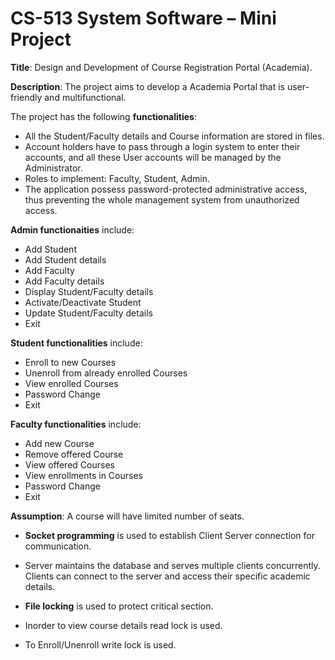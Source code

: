  # **CS-513 System Software – Mini Project**

**Title**: Design and Development of Course Registration Portal (Academia).

**Description**: The project aims to develop a Academia Portal that is user-friendly and multifunctional.

The project has the following **functionalities**:
- All the Student/Faculty details and Course information are stored in files.
- Account holders have to pass through a login system to enter their accounts, and all these User accounts will be managed by the Administrator.
- Roles to implement: Faculty, Student, Admin.
- The application possess password-protected administrative access, thus preventing the whole management system from unauthorized access.

**Admin functionaities** include:
- Add Student
- Add Student details
- Add Faculty
- Add Faculty details
- Display Student/Faculty details
- Activate/Deactivate Student
- Update Student/Faculty details
- Exit

**Student functionalities** include:
- Enroll to new Courses
- Unenroll from already enrolled Courses
- View enrolled Courses
- Password Change
- Exit

**Faculty functionalities** include:
- Add new Course
- Remove offered Course
- View offered Courses
- View enrollments in Courses
- Password Change
- Exit

**Assumption**: A course will have limited number of seats.

- **Socket programming** is used to establish Client Server connection for communication.
- Server maintains the database and serves multiple clients concurrently. Clients can connect to the server and access their specific academic details.

- **File locking** is used to protect critical section.
- Inorder to view course details read lock is used.
- To Enroll/Unenroll write lock is used.